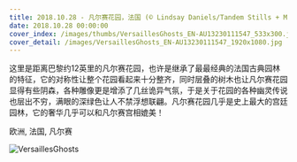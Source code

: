```yaml
---
title: 2018.10.28 - 凡尔赛花园，法国 (© Lindsay Daniels/Tandem Stills + Motion)
date: 2018.10.28 00:00:00
cover_index: /images/thumbs/VersaillesGhosts_EN-AU13230111547_533x300.jpg
cover_detail: /images/VersaillesGhosts_EN-AU13230111547_1920x1080.jpg
---
```


这里是距离巴黎约12英里的凡尔赛花园，也许是继承了最最经典的法国古典园林的特征，它的对称性让整个花园看起来十分整齐，同时层叠的树木也让凡尔赛花园显得有些阴森，各种雕像更是增添了几丝诡异气氛，于是关于花园的各种幽灵传说也层出不穷，满眼的深绿色让人不禁浮想联翩。凡尔赛花园几乎是史上最大的宫廷园林，它的奢华几乎可以和凡尔赛宫相媲美！

欧洲, 法国, 凡尔赛

![VersaillesGhosts](/images/VersaillesGhosts_EN-AU13230111547_1920x1080.jpg)
